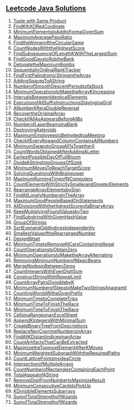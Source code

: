 
## [Leetcode Java Solutions](https://www.youtube.com/playlist?list=PLEI-q7w3s9gRwAEYzYkvVTsYHDi2-ffdL)


1) [Tuple with Same Product](/Contest/TupleWithSameProduct.java)
1) [FindKthXORedCordinate](/Contest/FindKthXORedCordinate.java)
1) [MinimumElementstoAddtoFormaGivenSum](/Contest/MinimumElementstoAddtoFormaGivenSum.java)
1) [MaximumAveragePassRatio](/Contest/MaximumAveragePassRatio.java)
1) [FindtheWinneroftheCircularGame](/Contest/FindtheWinneroftheCircularGame.java)
1) [CountNodesWiththeHighestScore](/Contest/CountNodesWiththeHighestScore.java)
1) [FindSubsequenceOfLengthKWithTheLargestSum](/Contest/FindSubsequenceOfLengthKWithTheLargestSum.java)
1) [FindGoodDaystoRobtheBank](/Contest/FindGoodDaystoRobtheBank.java)
1) [DetonatetheMaximumBombs](/Contest/DetonatetheMaximumBombs.java)
1) [SequentiallyOrdinalRankTracker](/Contest/SequentiallyOrdinalRankTracker.java)
1) [FindFirstPalindromicStringintheArray](/Contest/FindFirstPalindromicStringintheArray.java)
1) [AddingSpacesToAString](/Contest/AddingSpacesToAString.java)
1) [NumberofSmoothDescentPeriodsofaStock](/Contest/NumberofSmoothDescentPeriodsofaStock.java)
1) [MinimumOperationstoMaketheArrayKIncreasing](/Contest/MinimumOperationstoMaketheArrayKIncreasing.java)
1) [IntervalsBetweenIdenticalElements](/Contest/IntervalsBetweenIdenticalElements.java)
1) [ExecutionofAllSuffixInstructionsStayinginaGrid](/Contest/ExecutionofAllSuffixInstructionsStayinginaGrid.java)
1) [ANumberAfteraDoubleReversal](/Contest/ANumberAfteraDoubleReversal.java)
1) [RecovertheOriginalArray](/Contest/RecovertheOriginalArray.java)
1) [CheckifAllAsAppearsBeforeAllBs](/Contest/CheckifAllAsAppearsBeforeAllBs.java)
1) [NumberofLaserBeamsinaBank](/Contest/NumberofLaserBeamsinaBank.java)
1) [DestroyingAsteroids](/Contest/DestroyingAsteroids.java)
1) [MaximumEmployeestoBeInvitedtoaMeeting](/Contest/MaximumEmployeestoBeInvitedtoaMeeting.java)
1) [CheckifEveryRowandColumnContainsAllNumbers](/Contest/CheckifEveryRowandColumnContainsAllNumbers.java)
1) [MinimumSwapstoGroupAll1sTogetherII](/Contest/MinimumSwapstoGroupAll1sTogetherII.java)
1) [CountWordsObtainedAfterAddingALetter](/Contest/CountWordsObtainedAfterAddingALetter.java)
1) [EarliestPossibleDayOfFullBloom](/Contest/EarliestPossibleDayOfFullBloom.java)
1) [DivideAStringIntoGroupsOfSizek](/Contest/DivideAStringIntoGroupsOfSizek.java)
1) [MinimumMovesToReachTargetScore](/Contest/MinimumMovesToReachTargetScore.java)
1) [SolvingQuestionsWithBrainpower](/Contest/SolvingQuestionsWithBrainpower.java)
1) [MaximumRunningTimeofNComputers](/Contest/MaximumRunningTimeofNComputers.java)
1) [CountElementsWithStrictlySmallerandGreaterElements](/Contest/CountElementsWithStrictlySmallerandGreaterElements.java)
1) [RearrangeArrayElementsbySign](/Contest/RearrangeArrayElementsbySign.java)
1) [FindAllLonelyNumbersInTheArray](/Contest/FindAllLonelyNumbersInTheArray.java)
1) [MaximumGoodPeopleBasedOnStatements](/Contest/MaximumGoodPeopleBasedOnStatements.java)
1) [AllDivisionsWiththeHighestScoreofaBinaryArray](/Contest/AllDivisionsWiththeHighestScoreofaBinaryArray.java)
1) [KeepMultiplyingFoundValuesbyTwo](/Contest/KeepMultiplyingFoundValuesbyTwo.java)
1) [FindSubstringWithGivenHashValue](/Contest/FindSubstringWithGivenHashValue.java)
1) [GroupOfStrings](/Contest/GroupOfStrings.java)
1) [SortEvenandOddIndicesIndependently](/Contest/SortEvenandOddIndicesIndependently.java)
1) [SmallestValueoftheRearrangedNumber](/Contest/SmallestValueoftheRearrangedNumber.java)
1) [DesignBitset](/Contest/DesignBitset.java)
1) [MinimumTimetoRemoveAllCarsContainingIllegal](/Contest/MinimumTimetoRemoveAllCarsContainingIllegal.java)
1) [CountOperationstoObtainZero](/Contest/CountOperationstoObtainZero.java)
1) [MinimumOperationstoMaketheArrayAlternating](/Contest/MinimumOperationstoMaketheArrayAlternating.java)
1) [RemovingMinimumNumberofMagicBeans](/Contest/RemovingMinimumNumberofMagicBeans.java)
1) [MergeNodesinBetweenZeros](/Contest/MergeNodesinBetweenZeros.java)
1) [CountIntegersWithEvenDigitSum](/Contest/CountIntegersWithEvenDigitSum.java)
1) [ConstructStringWithRepeatLimit](/Contest/ConstructStringWithRepeatLimit.java)
1) [CountArrayPairsDivisiblebyK](/Contest/CountArrayPairsDivisiblebyK.java)
1) [MinimumNumberofStepstoMakeTwoStringsAnagramII](/Contest/MinimumNumberofStepstoMakeTwoStringsAnagramII.java)
1) [CountingWordsWithaGivenPrefix](/Contest/CountingWordsWithaGivenPrefix.java)
1) [MinimumTimetoCompleteTrips](/Contest/MinimumTimetoCompleteTrips.java)
1) [MinimumTimeToFinishTheRace](/Contest/MinimumTimeToFinishTheRace.java)
1) [MinimumTimeToFinishTheRace](/Contest/MinimumTimeToFinishTheRace.java)
1) [CellsinaRangeonanExcelSheet](/Contest/CellsinaRangeonanExcelSheet.java)
1) [AppendKIntegersWithMinimalSum](/Contest/AppendKIntegersWithMinimalSum.java)
1) [CreateBinaryTreeFromDescriptions](/Contest/CreateBinaryTreeFromDescriptions.java)
1) [ReplaceNonCoprimeNumbersinArray](/Contest/ReplaceNonCoprimeNumbersinArray.java)
1) [FindAllKDistantIndicesinanArray](/Contest/FindAllKDistantIndicesinanArray.java)
1) [CountArtifactsThatCanBeExtracted](/Contest/CountArtifactsThatCanBeExtracted.java)
1) [MaximizetheTopmostElementAfterKMoves](/Contest/MaximizetheTopmostElementAfterKMoves.java)
1) [MinimumWeightedSubgraphWiththeRequiredPaths](/Contest/MinimumWeightedSubgraphWiththeRequiredPaths.java)
1) [CountLatticePointsInsideaCircle](/Contest/CountLatticePointsInsideaCircle.java)
1) [IntersectionofMultipleArrays](/Contest/IntersectionofMultipleArrays.java)
1) [CountNumberofRectanglesContainingEachPoint](/Contest/CountNumberofRectanglesContainingEachPoint.java)
1) [TotalAppealofAString](/Contest/TotalAppealofAString.java)
1) [RemoveDigitFromNumbertoMaximizeResult](/Contest/RemoveDigitFromNumbertoMaximizeResult.java)
1) [MinimumConsecutiveCardstoPickUp](/Contest/MinimumConsecutiveCardstoPickUp.java)
1) [KDivisibleElementsSubarrays](/Contest/KDivisibleElementsSubarrays.java)
1) [SumofTotalStrengthofWizards](/Contest/SumofTotalStrengthofWizards.java)
1) [SumofTotalStrengthofWizards](/Contest/Minimum)

